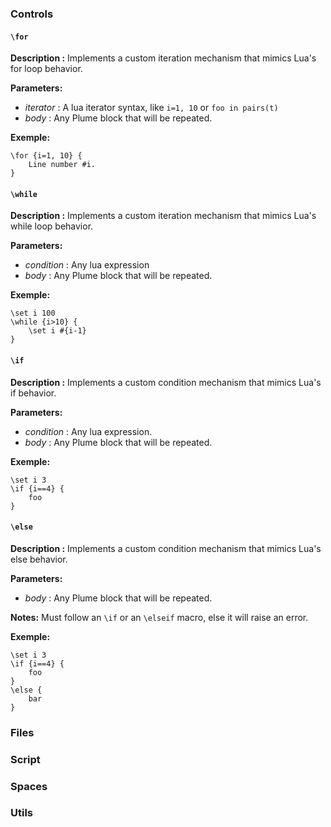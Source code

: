 
### Controls

#### `\for`

**Description :** Implements a custom iteration mechanism that mimics Lua's for loop behavior.

**Parameters:**
- _iterator_ : A lua iterator syntax, like `i=1, 10` or `foo in pairs(t)`
- _body_ : Any Plume block that will be repeated.

**Exemple:**

```txe
\for {i=1, 10} {
    Line number #i.
}
```

#### `\while`
**Description :** Implements a custom iteration mechanism that mimics Lua's while loop behavior.

**Parameters:**
- _condition_ : Any lua expression
- _body_ : Any Plume block that will be repeated.

**Exemple:**

```txe
\set i 100
\while {i>10} {
    \set i #{i-1}
}
```

#### `\if`
**Description :** Implements a custom condition mechanism that mimics Lua's if behavior.

**Parameters:**

- _condition_ : Any lua expression.
- _body_ : Any Plume block that will be repeated.

**Exemple:**

```txe
\set i 3
\if {i==4} {
    foo
}
```

#### `\else`
**Description :** Implements a custom condition mechanism that mimics Lua's else behavior.

**Parameters:**
- _body_ : Any Plume block that will be repeated.

**Notes:** Must follow an `\if` or an `\elseif` macro, else it will raise an error.

**Exemple:**

```txe
\set i 3
\if {i==4} {
    foo
}
\else {
    bar
}
```

### Files

### Script

### Spaces

### Utils